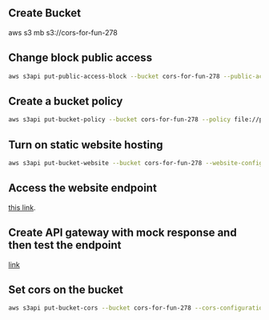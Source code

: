 
## Create Bucket
aws s3 mb s3://cors-for-fun-278

## Change block public access
```sh
aws s3api put-public-access-block --bucket cors-for-fun-278 --public-access-block-configuration BlockPublicAcls=true,IgnorePublicAcls=true,BlockPublicPolicy=false,RestrictPublicBuckets=false
```

## Create a bucket policy
```sh
aws s3api put-bucket-policy --bucket cors-for-fun-278 --policy file://policy.json
```
## Turn on static website hosting
```sh
aws s3api put-bucket-website --bucket cors-for-fun-278 --website-configuration file://website.json
```
## Access the website endpoint

 [this link](http://cors-for-fun-278.s3-website.eu-north-1.amazonaws.com).

 ## Create API gateway with mock response and then test the endpoint
[link](https://f7duyhth4g.execute-api.eu-north-1.amazonaws.com/Prod/hello)


## Set cors on the bucket
```sh
aws s3api put-bucket-cors --bucket cors-for-fun-278 --cors-configuration file://cors.json
```
 